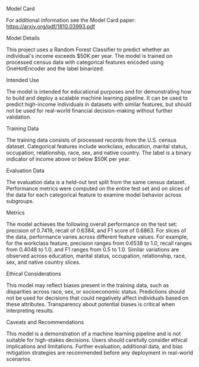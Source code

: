 Model Card

For additional information see the Model Card paper: https://arxiv.org/pdf/1810.03993.pdf

Model Details

This project uses a Random Forest Classifier to predict whether an individual's income exceeds $50K per year. The model is trained on processed census data with categorical features encoded using OneHotEncoder and the label binarized.

Intended Use

The model is intended for educational purposes and for demonstrating how to build and deploy a scalable machine learning pipeline. It can be used to predict high-income individuals in datasets with similar features, but should not be used for real-world financial decision-making without further validation.

Training Data

The training data consists of processed records from the U.S. census dataset. Categorical features include workclass, education, marital status, occupation, relationship, race, sex, and native country. The label is a binary indicator of income above or below $50K per year.

Evaluation Data

The evaluation data is a held-out test split from the same census dataset. Performance metrics were computed on the entire test set and on slices of the data for each categorical feature to examine model behavior across subgroups.

Metrics

The model achieves the following overall performance on the test set: precision of 0.7419, recall of 0.6384, and F1 score of 0.6863. For slices of the data, performance varies across different feature values. For example, for the workclass feature, precision ranges from 0.6538 to 1.0, recall ranges from 0.4048 to 1.0, and F1 ranges from 0.5 to 1.0. Similar variations are observed across education, marital status, occupation, relationship, race, sex, and native country slices.

Ethical Considerations

This model may reflect biases present in the training data, such as disparities across race, sex, or socioeconomic status. Predictions should not be used for decisions that could negatively affect individuals based on these attributes. Transparency about potential biases is critical when interpreting results.

Caveats and Recommendations

This model is a demonstration of a machine learning pipeline and is not suitable for high-stakes decisions. Users should carefully consider ethical implications and limitations. Further evaluation, additional data, and bias mitigation strategies are recommended before any deployment in real-world scenarios.

